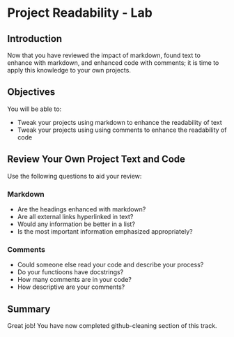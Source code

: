 # Project Readability - Lab

## Introduction

Now that you have reviewed the impact of markdown, found text to enhance with markdown, and enhanced code with comments; it is time to apply this knowledge to your own projects.

## Objectives

You will be able to:

- Tweak your projects using markdown to enhance the readability of text
- Tweak your projects using using comments to enhance the readability of code

## Review Your Own Project Text and Code

Use the following questions to aid your review:

### Markdown
- Are the headings enhanced with markdown?
- Are all external links hyperlinked in text?
- Would any information be better in a list?
- Is the most important information emphasized appropriately?

### Comments
- Could someone else read your code and describe your process?
- Do your functioons have docstrings?
- How many comments are in your code?
- How descriptive are your comments?


## Summary

Great job! You have now completed github-cleaning section of this track. 